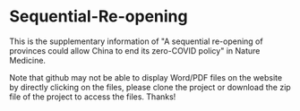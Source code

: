 # Sequential-Re-opening
This is the supplementary information of "A sequential re-opening of provinces could allow China to end its zero-COVID policy" in Nature Medicine. 

Note that github may not be able to display Word/PDF files on the website by directly clicking on the files, please clone the project or download the zip file of the project to access the files. Thanks!
